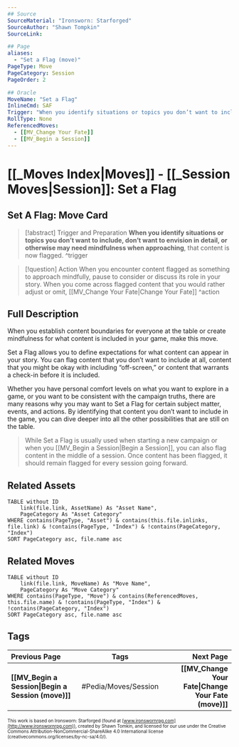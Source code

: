 ```yaml
---
## Source
SourceMaterial: "Ironsworn: Starforged"
SourceAuthor: "Shawn Tompkin"
SourceLink: 

## Page
aliases:
  - "Set a Flag (move)"
PageType: Move
PageCategory: Session
PageOrder: 2

## Oracle
MoveName: "Set a Flag"
InlineCmd: SAF
Trigger: "When you identify situations or topics you don’t want to include, don’t want to envision in detail, or otherwise may need mindfulness when approaching"
RollType: None
ReferencedMoves: 
  - [[MV_Change Your Fate]]
  - [[MV_Begin a Session]]
---
```

# [[_Moves Index|Moves]] - [[_Session Moves|Session]]: Set a Flag

## Set A Flag: Move Card
>[!abstract]  Trigger and Preparation
>**When you identify situations or topics you don’t want to include, don’t want to envision in detail, or otherwise may need mindfulness when approaching**, that content is now flagged. ^trigger

> [!question] Action
> When you encounter content flagged as something to approach mindfully, pause to consider or discuss its role in your story. When you come across flagged content that you would rather adjust or omit, [[MV_Change Your Fate|Change Your Fate]] ^action

## Full Description
When you establish content boundaries for everyone at the table or create mindfulness for what content is included in your game, make this move. 

Set a Flag allows you to define expectations for what content can appear in your story. You can flag content that you don’t want to include at all, content that you might be okay with including “off-screen,” or content that warrants a check-in before it is included. 

Whether you have personal comfort levels on what you want to explore in a game, or you want to be consistent with the campaign truths, there are many reasons why you may want to Set a Flag for certain subject matter, events, and actions. By identifying that content you don’t want to include in the game, you can dive deeper into all the other possibilities that are still on the table.

>While Set a Flag is usually used when starting a new campaign or when you [[MV_Begin a Session|Begin a Session]], you can also flag content in the middle of a session. Once content has been flagged, it should remain flagged for every session going forward.


## Related Assets
```dataview
TABLE without ID
	link(file.link, AssetName) As "Asset Name",
	PageCategory As "Asset Category"
WHERE contains(PageType, "Asset") & contains(this.file.inlinks, file.link) & !contains(PageType, "Index") & !contains(PageCategory, "Index")
SORT PageCategory asc, file.name asc
```

## Related Moves
```dataview
TABLE without ID
	link(file.link, MoveName) As "Move Name",
	PageCategory As "Move Category"
WHERE contains(PageType, "Move") & contains(ReferencedMoves, this.file.name) & !contains(PageType, "Index") & !contains(PageCategory, "Index")
SORT PageCategory asc, file.name asc
```

## Tags
| Previous Page | Tags | Next Page |
|:--- |:---:| ---:|
| **[[MV_Begin a Session\|Begin a Session (move)]]** | #Pedia/Moves/Session | **[[MV_Change Your Fate\|Change Your Fate (move)]]** |

<font size=-2>This work is based on Ironsworn: Starforged (found at [www.ironswornrpg.com](http://www.ironswornrpg.com)), created by Shawn Tomkin, and licensed for our use under the Creative Commons Attribution-NonCommercial-ShareAlike 4.0 International license  (creativecommons.org/licenses/by-nc-sa/4.0/).</font>